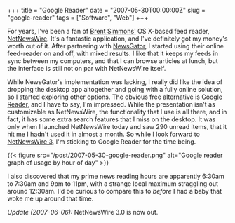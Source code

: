 +++
title = "Google Reader"
date = "2007-05-30T00:00:00Z"
slug = "google-reader"
tags = ["Software", "Web"]
+++

For years, I've been a fan of [Brent Simmons'][inessential] OS X-based feed
reader, [NetNewsWire][nnw]. It's a fantastic application, and I've definitely
got my money's worth out of it. After partnering with [NewsGator][newsgator], I
started using their online feed-reader on and off, with mixed
results. I like that it keeps my feeds in sync between my computers,
and that I can browse articles at lunch, but the interface is still not on par
with NetNewsWire itself.<!--more-->

While NewsGator's implementation was lacking, I really did like the idea of
dropping the desktop app altogether and going with a fully online solution, so
I started exploring other options. The obvious free alternative is [Google
Reader][google_reader], and I have to say, I'm impressed. While the
presentation isn't as customizable as NetNewsWire, the functionality that I use
is all there, and in fact, it has some extra search features that I miss on the
desktop. It was only when I launched NetNewsWire today and saw 290 unread
items, that it hit me I hadn't used it in almost a month. So while I look
forward to [NetNewsWire 3][nnw3], I'm sticking to Google Reader for the time
being.

{{< figure src="/post/2007-05-30-google-reader.png"
    alt="Google reader graph of usage by hour of day" >}}

I also discovered that my prime news reading hours are apparently 6:30am to
7:30am and 9pm to 11pm, with a strange local maximum straggling out around
12:30am. I'd be curious to compare this to *before* I had a baby that woke me
up around that time.

*Update (2007-06-06):* NetNewsWire 3.0 is now out.

[inessential]: http://inessential.com/
[nnw]: http://www.newsgator.com/Individuals/NetNewsWire/
[newsgator]: http://newsgator.com/
[google_reader]: http://www.google.com/reader/
[nnw3]: http://www.flickr.com/photos/hicksdesign/210309912/

